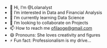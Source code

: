 - 👋 Hi, I’m @Lolanalyst
- 👀 I’m interested in Data and Financial Analysis
- 🌱 I’m currently learning Data Science
- 💞️ I’m looking to collaborate on Projects
- 📫 How to reach me ofilaoge@gmail.com   
- 😄 Pronouns: She loves creativity and figures
- ⚡ Fun fact: Professionalism is my drive...

